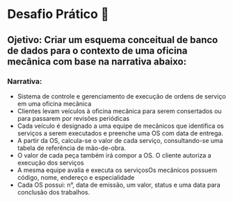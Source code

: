 # Desafio Prático 🧩
## Ojetivo: Criar um esquema conceitual de banco de dados para o contexto de uma oficina mecânica com base na narrativa abaixo:

### Narrativa:
 - Sistema de controle e gerenciamento de execução de ordens de serviço em uma oficina mecânica
 - Clientes levam veículos à oficina mecânica para serem consertados ou para passarem por revisões periódicas 
 - Cada veículo é designado a uma equipe de mecânicos que identifica os serviços a serem executados e preenche uma OS com data de entrega. 
 - A partir da OS, calcula-se o valor de cada serviço, consultando-se uma tabela de referência de mão-de-obra.
 - O valor de cada peça também irá compor a OS. O cliente autoriza a execução dos serviços 
 - A mesma equipe avalia e executa os serviçosOs mecânicos possuem código, nome, endereço e especialidade 
 - Cada OS possui: n°, data de emissão, um valor, status e uma data para conclusão dos trabalhos. 
